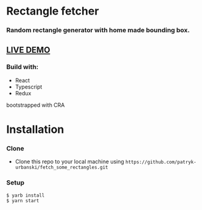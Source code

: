 
# Rectangle fetcher

### Random rectangle generator with home made bounding box.

## [LIVE DEMO](https://rectangle-fetcher.surge.sh/)

### Build with:
- React
- Typescript
- Redux

bootstrapped with CRA

# Installation 

### Clone

- Clone this repo to your local machine using `https://github.com/patryk-urbanski/fetch_some_rectangles.git`

### Setup

```shell
$ yarb install
$ yarn start
```

